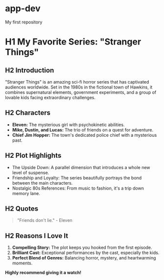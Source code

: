# app-dev
My first repository

# H1 My Favorite Series: "Stranger Things"

## H2 Introduction
"Stranger Things" is an amazing sci-fi horror series that has captivated audiences worldwide. Set in the 1980s in the fictional town of Hawkins, it combines supernatural elements, government experiments, and a group of lovable kids facing extraordinary challenges.

## H2 Characters
- **Eleven:** The mysterious girl with psychokinetic abilities.
- **Mike, Dustin, and Lucas:** The trio of friends on a quest for adventure.
- **Chief Jim Hopper:** The town's dedicated police chief with a mysterious past.

## H2 Plot Highlights
- The Upside Down: A parallel dimension that introduces a whole new level of suspense.
- Friendship and Loyalty: The series beautifully portrays the bond between the main characters.
- Nostalgic 80s References: From music to fashion, it's a trip down memory lane.

## H2 Quotes
> "Friends don't lie." - Eleven

## H2 Reasons I Love It
1. **Compelling Story:** The plot keeps you hooked from the first episode.
2. **Brilliant Cast:** Exceptional performances by the cast, especially the kids.
3. **Perfect Blend of Genres:** Balancing horror, mystery, and heartwarming moments.

**Highly recommend giving it a watch!**
